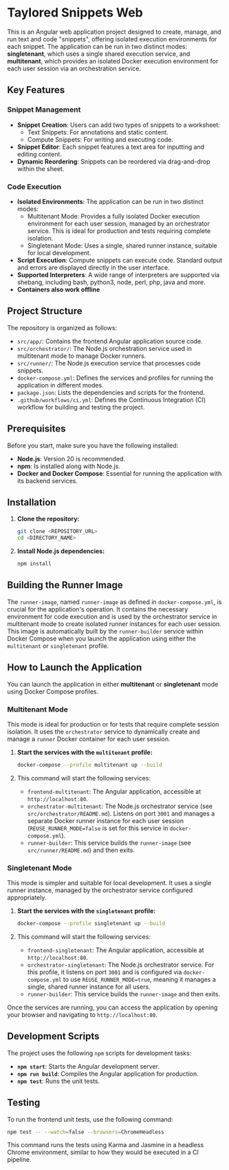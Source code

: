# Taylored Snippets Web

This is an Angular web application project designed to create, manage, and run text and code "snippets", offering isolated execution environments for each snippet. The application can be run in two distinct modes: **singletenant**, which uses a single shared execution service, and **multitenant**, which provides an isolated Docker execution environment for each user session via an orchestration service.

## Key Features

### Snippet Management
- **Snippet Creation**: Users can add two types of snippets to a worksheet:
    - Text Snippets: For annotations and static content.
    - Compute Snippets: For writing and executing code.
- **Snippet Editor**: Each snippet features a text area for inputting and editing content.
- **Dynamic Reordering**: Snippets can be reordered via drag-and-drop within the sheet.

### Code Execution
- **Isolated Environments**: The application can be run in two distinct modes:
    - Multitenant Mode: Provides a fully isolated Docker execution environment for each user session, managed by an orchestrator service. This is ideal for production and tests requiring complete isolation.
    - Singletenant Mode: Uses a single, shared runner instance, suitable for local development.
- **Script Execution**: Compute snippets can execute code. Standard output and errors are displayed directly in the user interface.
- **Supported Interpreters**: A wide range of interpreters are supported via shebang, including bash, python3, node, perl, php, java and more.
- **Containers also work offline**

## Project Structure

The repository is organized as follows:

* `src/app/`: Contains the frontend Angular application source code.
* `src/orchestrator/`: The Node.js orchestration service used in multitenant mode to manage Docker runners.
* `src/runner/`: The Node.js execution service that processes code snippets.
* `docker-compose.yml`: Defines the services and profiles for running the application in different modes.
* `package.json`: Lists the dependencies and scripts for the frontend.
* `.github/workflows/ci.yml`: Defines the Continuous Integration (CI) workflow for building and testing the project.

## Prerequisites

Before you start, make sure you have the following installed:

* **Node.js**: Version 20 is recommended.
* **npm**: Is installed along with Node.js.
* **Docker and Docker Compose**: Essential for running the application with its backend services.

## Installation

1.  **Clone the repository:**
    ```bash
    git clone <REPOSITORY_URL>
    cd <DIRECTORY_NAME>
    ```

2.  **Install Node.js dependencies:**
    ```bash
    npm install
    ```

## Building the Runner Image

The `runner-image`, named `runner-image` as defined in `docker-compose.yml`, is crucial for the application's operation. It contains the necessary environment for code execution and is used by the orchestrator service in multitenant mode to create isolated runner instances for each user session. This image is automatically built by the `runner-builder` service within Docker Compose when you launch the application using either the `multitenant` or `singletenant` profile.

## How to Launch the Application

You can launch the application in either **multitenant** or **singletenant** mode using Docker Compose profiles.

### Multitenant Mode

This mode is ideal for production or for tests that require complete session isolation. It uses the `orchestrator` service to dynamically create and manage a `runner` Docker container for each user session.

1.  **Start the services with the `multitenant` profile:**
    ```bash
    docker-compose --profile multitenant up --build
    ```

2.  This command will start the following services:
    * `frontend-multitenant`: The Angular application, accessible at `http://localhost:80`.
    * `orchestrator-multitenant`: The Node.js orchestrator service (see `src/orchestrator/README.md`). Listens on port `3001` and manages a separate Docker runner instance for each user session (`REUSE_RUNNER_MODE=false` is set for this service in `docker-compose.yml`).
    * `runner-builder`: This service builds the `runner-image` (see `src/runner/README.md`) and then exits.

### Singletenant Mode

This mode is simpler and suitable for local development. It uses a single runner instance, managed by the orchestrator service configured appropriately.

1.  **Start the services with the `singletenant` profile:**
    ```bash
    docker-compose --profile singletenant up --build
    ```

2.  This command will start the following services:
    * `frontend-singletenant`: The Angular application, accessible at `http://localhost:80`.
    * `orchestrator-singletenant`: The Node.js orchestrator service. For this profile, it listens on port `3001` and is configured via `docker-compose.yml` to use `REUSE_RUNNER_MODE=true`, meaning it manages a single, shared runner instance for all users.
    * `runner-builder`: This service builds the `runner-image` and then exits.

Once the services are running, you can access the application by opening your browser and navigating to `http://localhost:80`.

## Development Scripts

The project uses the following `npm` scripts for development tasks:

* **`npm start`**: Starts the Angular development server.
* **`npm run build`**: Compiles the Angular application for production.
* **`npm test`**: Runs the unit tests.

## Testing

To run the frontend unit tests, use the following command:

```bash
npm test -- --watch=false --browsers=ChromeHeadless
```

This command runs the tests using Karma and Jasmine in a headless Chrome environment, similar to how they would be executed in a CI pipeline.
